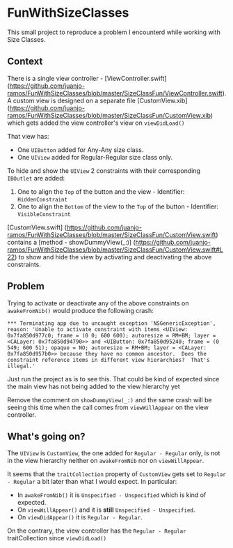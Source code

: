 # FunWithSizeClasses
This small project to reproduce a problem I encounterd while working with Size Classes.

## Context
There is a single view controller - [ViewController.swift] (https://github.com/juanjo-ramos/FunWithSizeClasses/blob/master/SizeClassFun/ViewController.swift). A custom view is designed on a separate file [CustomView.xib] (https://github.com/juanjo-ramos/FunWithSizeClasses/blob/master/SizeClassFun/CustomView.xib) which gets added the view controller's view on `viewDidLoad()`

That view has:
* One `UIButton` added for Any-Any size class.
* One `UIView` added for Regular-Regular size class only.

To hide and show the `UIView` 2 constraints with their corresponding `IBOutlet` are added:
1. One to align the `Top` of the button and the view - Identifier: `HiddenConstraint`
2. One to align the `Bottom` of the view to the `Top` of the button - Identifier: `VisibleConstraint`

[CustomView.swift] (https://github.com/juanjo-ramos/FunWithSizeClasses/blob/master/SizeClassFun/CustomView.swift) contains a [method - showDummyView(_:)] (https://github.com/juanjo-ramos/FunWithSizeClasses/blob/master/SizeClassFun/CustomView.swift#L22) to show and hide the view by activating and deactivating the above constraints.

## Problem
Trying to activate or deactivate any of the above constraints on `awakeFromNib()` would produce the following crash:
```
*** Terminating app due to uncaught exception 'NSGenericException', reason: 'Unable to activate constraint with items <UIView: 0x7fa850d977c0; frame = (0 0; 600 600); autoresize = RM+BM; layer = <CALayer: 0x7fa850d94790>> and <UIButton: 0x7fa850d95240; frame = (0 549; 600 51); opaque = NO; autoresize = RM+BM; layer = <CALayer: 0x7fa850d957b0>> because they have no common ancestor.  Does the constraint reference items in different view hierarchies?  That's illegal.'
```
Just run the project as is to see this. That could be kind of expected since the main view has not being added to the view hierarchy yet

Remove the comment on `showDummyView(_:)` and the same crash will be seeing this time when the call comes from `viewWillAppear` on the view controller.

## What's going on?
The `UIView` is `CustomView`, the one added for `Regular - Regular` only, is not in the view hierarchy neither on `awakeFromNib` nor on `viewWillAppear`.

It seems that the `traitCollection` property of `CustomView` gets set to `Regular - Regular` a bit later than what I would expect. In particular:
* In `awakeFromNib()` it is `Unspecified - Unspecified` which is kind of expected.
* On `viewWillAppear()` and it is **still** `Unspecified - Unspecified`.
* On `viewDidAppear()` it is `Regular - Regular`.

On the contrary, the view controller has the `Regular - Regular` traitCollection since `viewDidLoad()`
